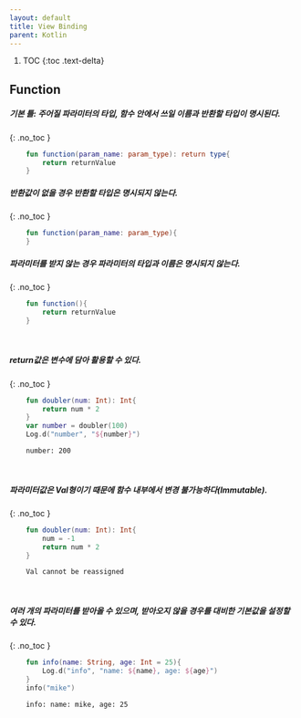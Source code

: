 ```yaml
---
layout: default
title: View Binding
parent: Kotlin
---
```


1. TOC
{:toc .text-delta} 

## Function

##### 기본 틀: 주어질 파라미터의 타입, 함수 안에서 쓰일 이름과 반환할 타입이 명시된다.
{: .no_toc }
```kotlin
    fun function(param_name: param_type): return type{
        return returnValue
    }
```
##### 반환값이 없을 경우 반환할 타입은 명시되지 않는다.
{: .no_toc }
```kotlin
    fun function(param_name: param_type){
    }
```
##### 파라미터를 받지 않는 경우 파라미터의 타입과 이름은 명시되지 않는다.
{: .no_toc }
```kotlin
    fun function(){
        return returnValue
    }
```
<br/>

##### return값은 변수에 담아 활용할 수 있다. 
{: .no_toc }
```kotlin
    fun doubler(num: Int): Int{
        return num * 2
    }
    var number = doubler(100)
    Log.d("number", "${number}")
```
```
    number: 200
```

<br/>

##### 파라미터값은 Val형이기 때문에 함수 내부에서 변경 불가능하다(Immutable).
{: .no_toc }
```kotlin
    fun doubler(num: Int): Int{
        num = -1
        return num * 2
    }
```
```
    Val cannot be reassigned
```

<br/>

##### 여러 개의 파라미터를 받아올 수 있으며, 받아오지 않을 경우를 대비한 기본값을 설정할 수 있다.
{: .no_toc }
```kotlin
    fun info(name: String, age: Int = 25){
        Log.d("info", "name: ${name}, age: ${age}")
    }
    info("mike")
```

```
    info: name: mike, age: 25
```